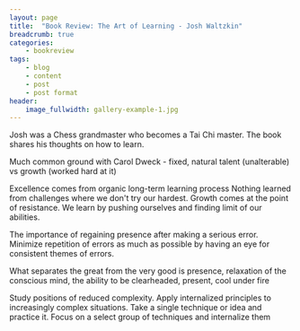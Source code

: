 ```yaml
---
layout: page
title:  "Book Review: The Art of Learning - Josh Waltzkin"
breadcrumb: true
categories:
    - bookreview
tags:
    - blog
    - content
    - post
    - post format
header:
    image_fullwidth: gallery-example-1.jpg
---
```

Josh was a Chess grandmaster who becomes a Tai Chi master. The book shares his thoughts on how to learn.

Much common ground with Carol Dweck - fixed, natural talent (unalterable) vs growth (worked hard at it)

Excellence comes from organic long-term learning process
Nothing learned from challenges where we don't try our hardest.
Growth comes at the point of resistance. We learn by pushing ourselves and finding limit of our abilities.

The importance of regaining presence after making a serious error. Minimize repetition of errors as much as possible by having an eye for consistent themes of errors.

What separates the great from the very good is presence, relaxation of the conscious mind, the ability to be clearheaded, present, cool under fire 

Study positions of reduced complexity.
Apply internalized principles to increasingly complex situations.
Take a single technique or idea and practice it.
Focus on a select group of techniques and internalize them 
